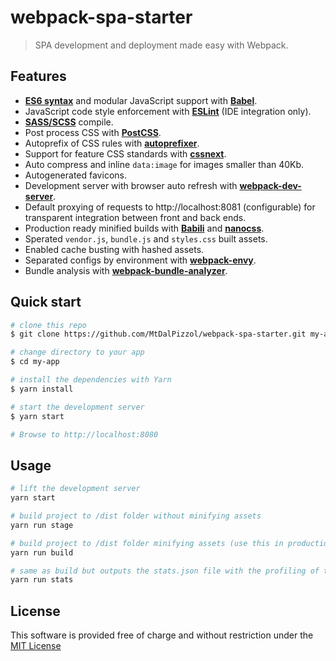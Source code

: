 # webpack-spa-starter
> SPA development and deployment made easy with Webpack.

## Features

* **[ES6 syntax](http://www.ecma-international.org/ecma-262/6.0/)** and modular JavaScript support with **[Babel](https://babeljs.io/)**.
* JavaScript code style enforcement with **[ESLint](http://eslint.org/)** (IDE integration only).
* **[SASS/SCSS](http://sass-lang.com/documentation/file.SCSS_FOR_SASS_USERS.html)** compile.
* Post process CSS with **[PostCSS](https://github.com/postcss/postcss)**.
* Autoprefix of CSS rules with **[autoprefixer](https://github.com/postcss/autoprefixer)**.
* Support for feature CSS standards with
 **[cssnext](http://cssnext.io/)**.
* Auto compress and inline `data:image` for images smaller than 40Kb.
* Autogenerated favicons.
* Development server with browser auto refresh with **[webpack-dev-server](https://webpack.js.org/configuration/dev-server/)**.
* Default proxying of requests to http://localhost:8081 (configurable) for transparent integration between front and back ends.
* Production ready minified builds with  **[Babili](https://babeljs.io/blog/2016/08/30/babili)** and **[nanocss](http://cssnano.co/)**.
* Sperated `vendor.js`, `bundle.js` and `styles.css` built assets.
* Enabled cache busting with hashed assets.
* Separated configs by environment with **[webpack-envy](https://www.npmjs.com/package/webpack-envy)**.
* Bundle analysis with **[webpack-bundle-analyzer](https://www.npmjs.com/package/webpack-bundle-analyzer)**.

## Quick start

```bash
# clone this repo
$ git clone https://github.com/MtDalPizzol/webpack-spa-starter.git my-app

# change directory to your app
$ cd my-app

# install the dependencies with Yarn
$ yarn install

# start the development server
$ yarn start

# Browse to http://localhost:8080
```

## Usage

```bash
# lift the development server
yarn start

# build project to /dist folder without minifying assets
yarn run stage

# build project to /dist folder minifying assets (use this in production)
yarn run build

# same as build but outputs the stats.json file with the profiling of the application and starts the bundle analyzer
yarn run stats
```

## License

This software is provided free of charge and without restriction under the [MIT License](/LICENSE)
